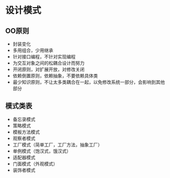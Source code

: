 # 设计模式

## OO原则

* 封装变化
* 多用组合，少用继承
* 针对接口编程，不针对实现编程
* 为交互对象之间的松耦合设计而努力
* 开闭原则，对扩展开放，对修改关闭
* 依赖倒置原则，依赖抽象，不要依赖具体类
* 最少知识原则，不让太多类耦合在一起，以免修改系统一部分，会影响到其他部分

## 模式类表

* 备忘录模式
* 策略模式
* 模板方法模式
* 观察者模式
* 工厂模式（简单工厂，工厂方法，抽象工厂）
* 单例模式（饱汉式，饿汉式）
* 适配器模式
* 门面模式（外观模式）
* 装饰者模式
